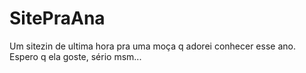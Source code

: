 # SitePraAna
Um sitezin de ultima hora pra uma moça q adorei conhecer esse ano. Espero q ela goste, sério msm...
